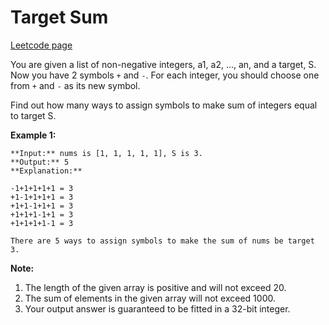 # Target Sum
[Leetcode page](https://leetcode.com/problems/target-sum/description)

You are given a list of non-negative integers, a1, a2, ..., an, and a target,
S. Now you have 2 symbols `+` and `-`. For each integer, you should choose one
from `+` and `-` as its new symbol.

Find out how many ways to assign symbols to make sum of integers equal to
target S.

**Example 1:**  

    
    
    **Input:** nums is [1, 1, 1, 1, 1], S is 3. 
    **Output:** 5
    **Explanation:** 
    
    -1+1+1+1+1 = 3
    +1-1+1+1+1 = 3
    +1+1-1+1+1 = 3
    +1+1+1-1+1 = 3
    +1+1+1+1-1 = 3
    
    There are 5 ways to assign symbols to make the sum of nums be target 3.
    

**Note:**  

  1. The length of the given array is positive and will not exceed 20. 
  2. The sum of elements in the given array will not exceed 1000.
  3. Your output answer is guaranteed to be fitted in a 32-bit integer.

